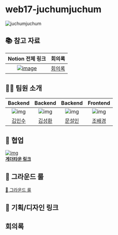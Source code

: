 # web17-juchumjuchum

![juchumjuchum](https://github.com/user-attachments/assets/5f66cf11-95b4-48a6-8ca4-5e839b45f2d2)

## 📚 참고 자료

| Notion 전체 링크 | 회의록 |
|:---:|:---:|
|[![image](https://github.com/user-attachments/assets/38ad678d-4eef-4e5e-b151-70dcca6f76bc)](https://dev-sunghwki.notion.site/95d18b1ae29e4cd984d711426efe84f7?pvs=4)|[회의록](https://www.notion.so/dev-sunghwki/a8eb8a943cd144adb33efccbffcc9e4b?v=908f02e84c6b45098b8a820867f40d49)|

## 👨‍🎓 팀원 소개

| Backend | Backend | Backend | Frontend |
|:---:|:---:|:---:|:---:|
| ![img](https://github.com/xjfcnfw3.png) | ![img](https://avatars.githubusercontent.com/u/52474291?v=4)  | ![img](https://github.com/demian-m00n.png)  | ![img](https://github.com/baegyeong.png) |
| [김민수](https://github.com/xjfcnfw3) | [김성환](https://github.com/swkim12345) | [문설민](https://github.com/demian-m00n) | [조배경](https://github.com/baegyeong) |

## 🚀 협업

[ ![img](https://app.gather.town/images/spinner.png) </br> <b >게더타운 링크</b>](https://app.gather.town/app/lsoBY69eB0S1eQCC/boostcamp-Web17)

## 📏 그라운드 룰

[📏 그라운드 룰](https://dev-sunghwki.notion.site/80e2671e62e6478687ed03ce092792b7?pvs=4)

## 🎨 기획/디자인 링크


##  회의록


